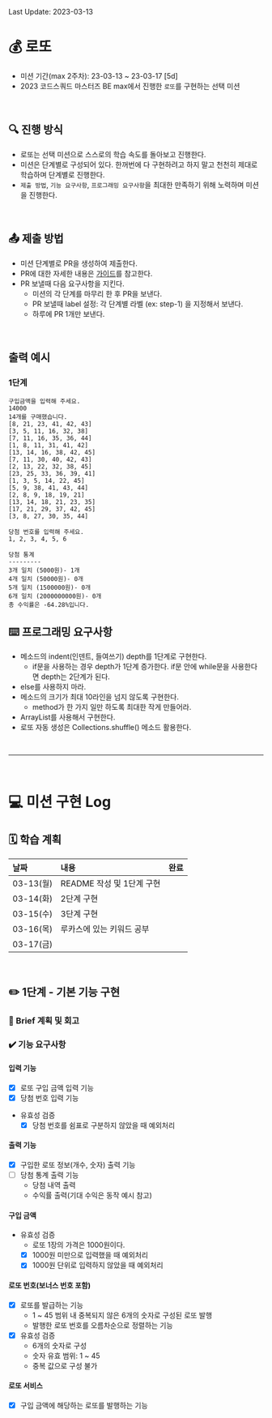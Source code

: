 Last Update: 2023-03-13

# 💰 로또
- 미션 기간(max 2주차): 23-03-13 ~ 23-03-17 [5d]
- 2023 코드스쿼드 마스터즈 BE max에서 진행한 `로또`를 구현하는 선택 미션

<br/>

## 🔍 진행 방식
- 로또는 선택 미션으로 스스로의 학습 속도를 돌아보고 진행한다.
- 미션은 단계별로 구성되어 있다. 한꺼번에 다 구현하려고 하지 말고 천천히 제대로 학습하며 단계별로 진행한다.
- `제출 방법`, `기능 요구사항`, `프로그래밍 요구사항`을 최대한 만족하기 위해 노력하며 미션을 진행한다.

<br/>

## 📤 제출 방법
- 미션 단계별로 PR을 생성하여 제출한다.
- PR에 대한 자세한 내용은 [가이드](https://github.com/code-squad/codesquad-docs/blob/main/codereview/README.md)를 참고한다.
- PR 보낼때 다음 요구사항을 지킨다. 
  - 미션의 각 단계를 마무리 한 후 PR을 보낸다. 
  - PR 보낼때 label 설정: 각 단계별 라벨 (ex: step-1) 을 지정해서 보낸다. 
  - 하루에 PR 1개만 보낸다.

<br/>

## 출력 예시
### 1단계
```
구입금액을 입력해 주세요.
14000
14개를 구매했습니다.
[8, 21, 23, 41, 42, 43]
[3, 5, 11, 16, 32, 38]
[7, 11, 16, 35, 36, 44]
[1, 8, 11, 31, 41, 42]
[13, 14, 16, 38, 42, 45]
[7, 11, 30, 40, 42, 43]
[2, 13, 22, 32, 38, 45]
[23, 25, 33, 36, 39, 41]
[1, 3, 5, 14, 22, 45]
[5, 9, 38, 41, 43, 44]
[2, 8, 9, 18, 19, 21]
[13, 14, 18, 21, 23, 35]
[17, 21, 29, 37, 42, 45]
[3, 8, 27, 30, 35, 44]

당첨 번호를 입력해 주세요.
1, 2, 3, 4, 5, 6

당첨 통계
---------
3개 일치 (5000원)- 1개
4개 일치 (50000원)- 0개
5개 일치 (1500000원)- 0개
6개 일치 (2000000000원)- 0개
총 수익률은 -64.28%입니다.
```

## ⌨️ 프로그래밍 요구사항
- 메소드의 indent(인덴트, 들여쓰기) depth를 1단계로 구현한다. 
  - if문을 사용하는 경우 depth가 1단계 증가한다. if문 안에 while문을 사용한다면 depth는 2단계가 된다. 
- else를 사용하지 마라. 
- 메소드의 크기가 최대 10라인을 넘지 않도록 구현한다. 
  - method가 한 가지 일만 하도록 최대한 작게 만들어라.
- ArrayList를 사용해서 구현한다.
- 로또 자동 생성은 Collections.shuffle() 메소드 활용한다.

<br/>

---

<br/>

# ‍💻 미션 구현 Log

## 🗓️ 학습 계획
| 날짜       | 내용                 | 완료  |
|:---------|:-------------------|:----|
| 03-13(월) | README 작성 및 1단계 구현 |     |
| 03-14(화) | 2단계 구현             |     |
| 03-15(수) | 3단계 구현             |     |
| 03-16(목) | 루카스에 있는 키워드 공부     |     |
| 03-17(금) |         | |

<br/>

## ✏️ 1단계 - 기본 기능 구현
### 💬 Brief 계획 및 회고

### ✔️ 기능 요구사항
#### 입력 기능
- [X] 로또 구입 금액 입력 기능
- [X] 당첨 번호 입력 기능
- 유효성 검증
  - [X] 당첨 번호를 쉼표로 구분하지 않았을 때 예외처리

#### 출력 기능
- [X] 구입한 로또 정보(개수, 숫자) 출력 기능
- [ ] 당첨 통계 출력 기능
  - 당첨 내역 출력
  - 수익률 출력(기대 수익은 동작 예시 참고)

#### 구입 금액
- 유효성 검증
  - 로또 1장의 가격은 1000원이다.
  - [X] 1000원 미만으로 입력했을 때 예외처리
  - [X] 1000원 단위로 입력하지 않았을 때 예외처리
  
#### 로또 번호(보너스 번호 포함)
- [X] 로또를 발급하는 기능 
  - 1 ~ 45 범위 내 중복되지 않은 6개의 숫자로 구성된 로또 발행 
  - 발행한 로또 번호를 오름차순으로 정렬하는 기능
- [X] 유효성 검증
  - 6개의 숫자로 구성 
  - 숫자 유효 범위: 1 ~ 45 
  - 중복 값으로 구성 불가

#### 로또 서비스
- [X] 구입 금액에 해당하는 로또를 발행하는 기능
